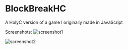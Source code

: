 # BlockBreakHC
A HolyC version of a game I originally made in JavaScript

Screenshots:
![screenshot1](Screenshot1.png, "Screenshot 1")

![screenshot2](Screenshot2.png, "Screenshot 2")
